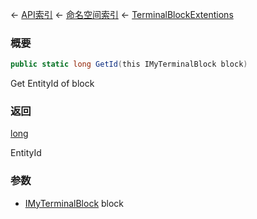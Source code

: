← [API索引](Api-Index) ← [命名空间索引](Namespace-Index) ← [TerminalBlockExtentions](Sandbox.ModAPI.Ingame.TerminalBlockExtentions)

### 概要

```csharp
public static long GetId(this IMyTerminalBlock block)
```

Get EntityId of block

### 返回

[long](https://docs.microsoft.com/en-us/dotnet/api/System.Int64?view=netframework-4.6)

EntityId

### 参数

* [IMyTerminalBlock](Sandbox.ModAPI.Ingame.IMyTerminalBlock) block

